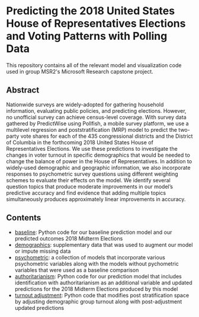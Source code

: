 # Predicting the 2018 United States House of Representatives Elections and Voting Patterns with Polling Data


This repository contains all of the relevant model and visualization code used in group MSR2's Microsoft Research capstone project.

## Abstract

Nationwide surveys are widely-adopted for gathering household information, evaluating public policies, and predicting elections. However, no unofficial survey can achieve census-level coverage. With survey data gathered by PredictWise using Pollfish, a mobile survey platform, we use a multilevel regression and poststratification (MRP) model to predict the two-party vote shares for each of the  435 congressional districts and the District of Columbia in the forthcoming 2018 United States House of Representatives Elections. We use these predictions to investigate the changes in voter turnout in specific demographics that would be needed to change the balance of power in the House of Representatives. In addition to widely-used demographic and geographic information, we also incorporate responses to psychometric survey questions using different weighting schemes to evaluate their effects on the model. We identify several question topics that produce moderate improvements in our model’s predictive accuracy and find evidence that adding multiple topics simultaneously produces approximately linear improvements in accuracy.

## Contents

* [baseline](): Python code for our baseline prediction model and our predicted outcomes 2018 Midterm Elections
* [demographics](): supplementary data that was used to augment our model or impute missing data
* [psychometric](): a collection of models that incorporate various psychometric variables along with the models without pychometric variables that were used as a baseline comparison
* [authoritarianism](): Python code for our prediction model that includes identification with authoritarianism as an additional variable and updated predictions for the 2018 Midterm Elections produced by this model
* [turnout adjustment](): Python code that modifies post stratification space by adjusting demographic group turnout along with post-adjustment updated predictions 